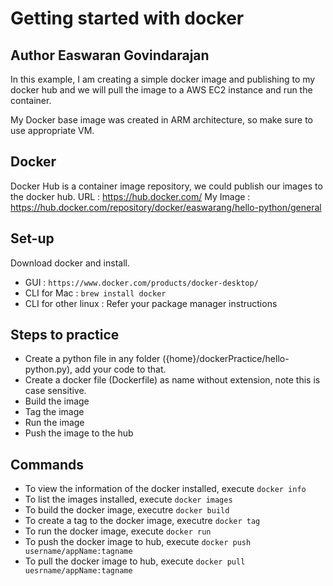 # Getting started with docker
## Author Easwaran Govindarajan

In this example, I am creating a simple docker image and publishing to my docker hub and we will pull the image to a AWS EC2 instance and run the container.

My Docker base image was created in ARM architecture, so make sure to use appropriate VM.

## Docker 

Docker Hub is a container image repository, we could publish our images to the docker hub.
URL : https://hub.docker.com/
My Image : https://hub.docker.com/repository/docker/easwarang/hello-python/general

## Set-up

Download docker and install.
 - GUI : `https://www.docker.com/products/docker-desktop/`
 - CLI for Mac : `brew install docker`
 - CLI for other linux : Refer your package manager instructions

## Steps to practice

- Create a python file in any folder ({home}/dockerPractice/hello-python.py), add your code to that.
- Create a docker file (Dockerfile) as name without extension, note this is case sensitive.
- Build the image
- Tag the image
- Run the image
- Push the image to the hub

## Commands

 - To view the information of the docker installed, execute `docker info`
 - To list the images installed, execute `docker images`
 - To build the docker image, executre `docker build`
 - To create a tag to the docker image, executre `docker tag`
 - To run the docker image, execute `docker run`
 - To push the docker image to hub, execute `docker push username/appName:tagname`
 - To pull the docker image to hub, execute `docker pull uesrname/appName:tagname`